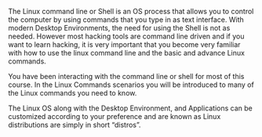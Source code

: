 The Linux command line or Shell is an OS process that allows you to control the computer by using commands that you type in as text interface. With modern Desktop Environments, the need for using the Shell is not as needed.
However most hacking tools are command line driven and if you want to learn hacking, it is very important that you become very familiar with how to use the linux command line and the basic and advance Linux commands.  

You have been interacting with the command line or shell for most of this course. In the Linux Commands scenarios you will be introduced to many of the Linux commands you need to know.  

The Linux OS along with the Desktop Environment, and Applications  can be customized according to your preference and are known as Linux distributions are simply in short “distros”.  
